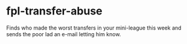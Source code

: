 # fpl-transfer-abuse
Finds who made the worst transfers in your mini-league this week and sends the poor lad an e-mail letting him know.
